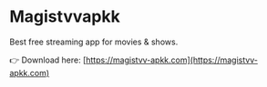 # Magistvvapkk  
Best free streaming app for movies & shows.  

👉 Download here: [https://magistvv-apkk.com](https://magistvv-apkk.com) 
